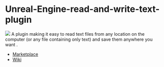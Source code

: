 # Unreal-Engine-read-and-write-text-plugin

![](https://ibb.co/8Bp86zB)
A plugin making it easy to read text files from any location on the computer (or any file containing only text) and save them anywhere you want .

- [Marketplace](https://www.unrealengine.com/marketplace/en-US/product/74b9f3d768c845ad8282fd4aa0cef343)
- [Wiki](https://github.com/MonsieurDupont/Unreal-Engine-read-and-write-text-plugin/wiki)
